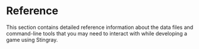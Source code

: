 ﻿# Reference

This section contains detailed reference information about the data files and command-line tools that you may need to interact with while developing a game using Stingray.
